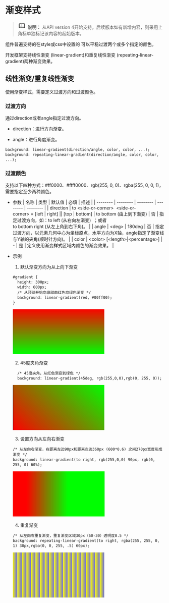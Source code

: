 # 渐变样式

> ![icon-note.gif](public_sys-resources/icon-note.gif) **说明：**
> 从API version 4开始支持。后续版本如有新增内容，则采用上角标单独标记该内容的起始版本。

组件普遍支持的在style或css中设置的 可以平稳过渡两个或多个指定的颜色。


开发框架支持线性渐变 (linear-gradient)和重复线性渐变 (repeating-linear-gradient)两种渐变效果。


## 线性渐变/重复线性渐变

使用渐变样式，需要定义过渡方向和过渡颜色。


### 过渡方向

通过direction或者angle指定过渡方向。
- direction：进行方向渐变。

- angle：进行角度渐变。

```
background: linear-gradient(direction/angle, color, color, ...);
background: repeating-linear-gradient(direction/angle, color, color, ...);
```


### 过渡颜色

支持以下四种方式：\#ff0000、\#ffff0000、rgb(255, 0, 0)、rgba(255, 0, 0, 1)，需要指定至少两种颜色。

- 参数
  | 名称 | 类型 | 默认值 | 必填 | 描述 |
  | -------- | -------- | -------- | -------- | -------- |
  | direction | to&nbsp;&lt;side-or-corner&gt;&nbsp;&nbsp;&lt;side-or-corner&gt;&nbsp;=&nbsp;[left&nbsp;\|&nbsp;right]&nbsp;\|\|&nbsp;[top&nbsp;\|&nbsp;bottom] | to&nbsp;bottom&nbsp;(由上到下渐变) | 否 | 指定过渡方向，如：to&nbsp;left&nbsp;(从右向左渐变)&nbsp;&nbsp;；或者<br/>to&nbsp;bottom&nbsp;right&nbsp;(从左上角到右下角)。 |
  | angle | &lt;deg&gt; | 180deg | 否 | 指定过渡方向，以元素几何中心为坐标原点，水平方向为X轴，angle指定了渐变线与Y轴的夹角(顺时针方向)。 |
  | color | &lt;color&gt;&nbsp;[&lt;length&gt;\|&lt;percentage&gt;] | - | 是 | 定义使用渐变样式区域内颜色的渐变效果。 |

- 示例
  1. 默认渐变方向为从上向下渐变
  ```
  #gradient {
    height: 300px;
    width: 600px;
    /* 从顶部开始向底部由红色向绿色渐变 */
    background: linear-gradient(red, #00ff00);
  }
  ```

  ![zh-cn_image_0000001190934502](figures/zh-cn_image_0000001190934502.png)

  2. 45度夹角渐变

  ```
    /* 45度夹角，从红色渐变到绿色 */
    background: linear-gradient(45deg, rgb(255,0,0),rgb(0, 255, 0));
  ```

  ![zh-cn_image_0000001189854534](figures/zh-cn_image_0000001189854534.png)

  3. 设置方向从左向右渐变

  ```
  /* 从左向右渐变，在距离左边90px和距离左边360px (600*0.6) 之间270px宽度形成渐变 */
  background: linear-gradient(to right, rgb(255,0,0) 90px, rgb(0, 255, 0) 60%);
  ```

  ![zh-cn_image_0000001236694521](figures/zh-cn_image_0000001236694521.png)

  4. 重复渐变

  ```
  /* 从左向右重复渐变，重复渐变区域30px（60-30）透明度0.5 */
  background: repeating-linear-gradient(to right, rgba(255, 255, 0, 1) 30px,rgba(0, 0, 255, .5) 60px);
  ```

  ![zh-cn_image_0000001237134475](figures/zh-cn_image_0000001237134475.png)

